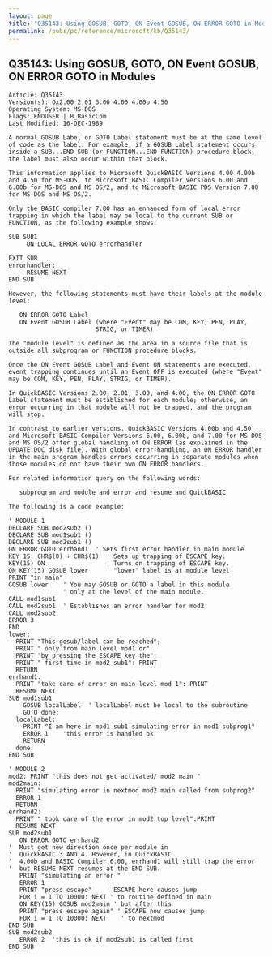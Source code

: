 ```yaml
---
layout: page
title: "Q35143: Using GOSUB, GOTO, ON Event GOSUB, ON ERROR GOTO in Modules"
permalink: /pubs/pc/reference/microsoft/kb/Q35143/
---
```


## Q35143: Using GOSUB, GOTO, ON Event GOSUB, ON ERROR GOTO in Modules

	Article: Q35143
	Version(s): Ox2.00 2.01 3.00 4.00 4.00b 4.50
	Operating System: MS-DOS
	Flags: ENDUSER | B_BasicCom
	Last Modified: 16-DEC-1989
	
	A normal GOSUB Label or GOTO Label statement must be at the same level
	of code as the label. For example, if a GOSUB Label statement occurs
	inside a SUB...END SUB (or FUNCTION...END FUNCTION) procedure block,
	the label must also occur within that block.
	
	This information applies to Microsoft QuickBASIC Versions 4.00 4.00b
	and 4.50 for MS-DOS, to Microsoft BASIC Compiler Versions 6.00 and
	6.00b for MS-DOS and MS OS/2, and to Microsoft BASIC PDS Version 7.00
	for MS-DOS and MS OS/2.
	
	Only the BASIC compiler 7.00 has an enhanced form of local error
	trapping in which the label may be local to the current SUB or
	FUNCTION, as the following example shows:
	
	SUB SUB1
	     ON LOCAL ERROR GOTO errorhandler
	
	EXIT SUB
	errorhandler:
	     RESUME NEXT
	END SUB
	
	However, the following statements must have their labels at the module
	level:
	
	   ON ERROR GOTO Label
	   ON Event GOSUB Label (where "Event" may be COM, KEY, PEN, PLAY,
	                        STRIG, or TIMER)
	
	The "module level" is defined as the area in a source file that is
	outside all subprogram or FUNCTION procedure blocks.
	
	Once the ON Event GOSUB Label and Event ON statements are executed,
	event trapping continues until an Event OFF is executed (where "Event"
	may be COM, KEY, PEN, PLAY, STRIG, or TIMER).
	
	In QuickBASIC Versions 2.00, 2.01, 3.00, and 4.00, the ON ERROR GOTO
	Label statement must be established for each module; otherwise, an
	error occurring in that module will not be trapped, and the program
	will stop.
	
	In contrast to earlier versions, QuickBASIC Versions 4.00b and 4.50
	and Microsoft BASIC Compiler Versions 6.00, 6.00b, and 7.00 for MS-DOS
	and MS OS/2 offer global handling of ON ERROR (as explained in the
	UPDATE.DOC disk file). With global error-handling, an ON ERROR handler
	in the main program handles errors occurring in separate modules when
	those modules do not have their own ON ERROR handlers.
	
	For related information query on the following words:
	
	   subprogram and module and error and resume and QuickBASIC
	
	The following is a code example:
	
	' MODULE 1
	DECLARE SUB mod2sub2 ()
	DECLARE SUB mod1sub1 ()
	DECLARE SUB mod2sub1 ()
	ON ERROR GOTO errhand1  ' Sets first error handler in main module
	KEY 15, CHR$(0) + CHR$(1)  ' Sets up trapping of ESCAPE key.
	KEY(15) ON                 ' Turns on trapping of ESCAPE key.
	ON KEY(15) GOSUB lower     ' "lower" label is at module level
	PRINT "in main"
	GOSUB lower    ' You may GOSUB or GOTO a label in this module
	               ' only at the level of the main module.
	CALL mod1sub1
	CALL mod2sub1  ' Establishes an error handler for mod2
	CALL mod2sub2
	ERROR 3
	END
	lower:
	  PRINT "This gosub/label can be reached";
	  PRINT " only from main level mod1 or"
	  PRINT "by pressing the ESCAPE key the";
	  PRINT " first time in mod2 sub1": PRINT
	  RETURN
	errhand1:
	  PRINT "take care of error on main level mod 1": PRINT
	  RESUME NEXT
	SUB mod1sub1
	    GOSUB localLabel  ' localLabel must be local to the subroutine
	    GOTO done:
	  localLabel:
	    PRINT "I am here in mod1 sub1 simulating error in mod1 subprog1"
	    ERROR 1    'this error is handled ok
	    RETURN
	  done:
	END SUB
	
	' MODULE 2
	mod2: PRINT "this does not get activated/ mod2 main "
	mod2main:
	  PRINT "simulating error in nextmod mod2 main called from subprog2"
	  ERROR 1
	  RETURN
	errhand2:
	  PRINT " took care of the error in mod2 top level":PRINT
	  RESUME NEXT
	SUB mod2sub1
	   ON ERROR GOTO errhand2
	'  Must get new direction once per module in
	'  QuickBASIC 3 AND 4. However, in QuickBASIC
	'  4.00b and BASIC Compiler 6.00, errhand1 will still trap the error
	'  but RESUME NEXT resumes at the END SUB.
	   PRINT "simulating an error "
	   ERROR 1
	   PRINT "press escape"    ' ESCAPE here causes jump
	   FOR i = 1 TO 10000: NEXT ' to routine defined in main
	   ON KEY(15) GOSUB mod2main ' but after this
	   PRINT "press escape again" ' ESCAPE now causes jump
	   FOR i = 1 TO 10000: NEXT    ' to nextmod
	END SUB
	SUB mod2sub2
	   ERROR 2  'this is ok if mod2sub1 is called first
	END SUB
